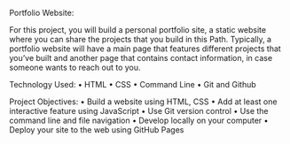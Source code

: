 Portfolio Website:

For this project, you will build a personal portfolio site, a static website where you can share the projects that you build in this Path. Typically, a portfolio website will have a main page that features different projects that you’ve built and another page that contains contact information, in case someone wants to reach out to you.

Technology Used:
•	HTML
•	CSS
•	Command Line
•	Git and Github

Project Objectives:
•	Build a website using HTML, CSS
•	Add at least one interactive feature using JavaScript
•	Use Git version control
•	Use the command line and file navigation
•	Develop locally on your computer
•	Deploy your site to the web using GitHub Pages

